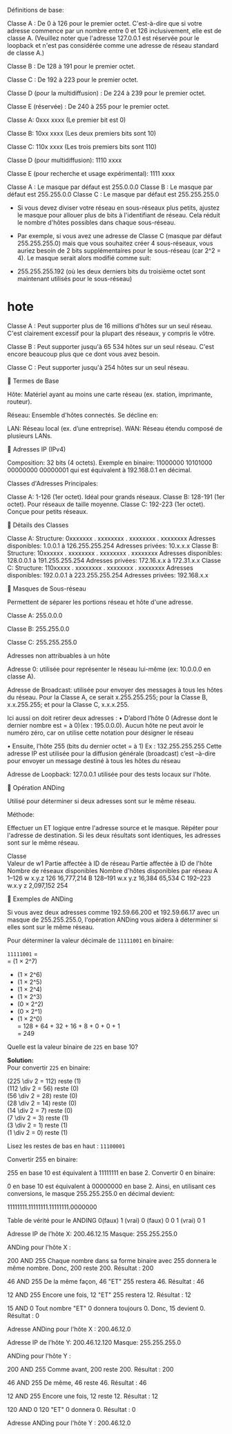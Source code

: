 Définitions de base:

Classe A : De 0 à 126 pour le premier octet. C'est-à-dire que si votre adresse commence par un nombre entre 0 et 126 inclusivement, elle est de classe A. (Veuillez noter que l'adresse 127.0.0.1 est réservée pour le loopback et n'est pas considérée comme une adresse de réseau standard de classe A.)


Classe B : De 128 à 191 pour le premier octet.

Classe C : De 192 à 223 pour le premier octet.

Classe D (pour la multidiffusion) : De 224 à 239 pour le premier octet.

Classe E (réservée) : De 240 à 255 pour le premier octet.

Classe A: 0xxx xxxx (Le premier bit est 0)

Classe B: 10xx xxxx (Les deux premiers bits sont 10)

Classe C: 110x xxxx (Les trois premiers bits sont 110)

Classe D (pour multidiffusion): 1110 xxxx

Classe E (pour recherche et usage expérimental): 1111 xxxx

Classe A : Le masque par défaut est 255.0.0.0
Classe B : Le masque par défaut est 255.255.0.0
Classe C : Le masque par défaut est 255.255.255.0

- Si vous devez diviser votre réseau en sous-réseaux plus petits, ajustez le masque pour allouer plus de bits à l'identifiant de réseau. Cela réduit le nombre d'hôtes possibles dans chaque sous-réseau.

- Par exemple, si vous avez une adresse de Classe C (masque par défaut 255.255.255.0) mais que vous souhaitez créer 4 sous-réseaux, vous auriez besoin de 2 bits supplémentaires pour le sous-réseau (car 2^2 = 4). Le masque serait alors modifié comme suit:

- 255.255.255.192 (où les deux derniers bits du troisième octet sont maintenant utilisés pour le sous-réseau)

# hote
Classe A : Peut supporter plus de 16 millions d'hôtes sur un seul réseau. C'est clairement excessif pour la plupart des réseaux, y compris le vôtre.

Classe B : Peut supporter jusqu'à 65 534 hôtes sur un seul réseau. C'est encore beaucoup plus que ce dont vous avez besoin.

Classe C : Peut supporter jusqu'à 254 hôtes sur un seul réseau.

🔹 Termes de Base

Hôte: Matériel ayant au moins une carte réseau (ex. station, imprimante, routeur).

Réseau: Ensemble d'hôtes connectés. Se décline en:

LAN: Réseau local (ex. d’une entreprise).
WAN: Réseau étendu composé de plusieurs LANs.

🔹 Adresses IP (IPv4)

Composition: 32 bits (4 octets). Exemple en binaire: 11000000 10101000 00000000 00000001 qui est équivalent à 192.168.0.1 en décimal.

Classes d'Adresses Principales:

Classe A: 1-126 (1er octet). Idéal pour grands réseaux.
Classe B: 128-191 (1er octet). Pour réseaux de taille moyenne.
Classe C: 192-223 (1er octet). Conçue pour petits réseaux.

🔹 Détails des Classes

Classe A:
Structure: 0xxxxxxx . xxxxxxxx . xxxxxxxx . xxxxxxxx
Adresses disponibles: 1.0.0.1 à 126.255.255.254
Adresses privées: 10.x.x.x
Classe B:
Structure: 10xxxxxx . xxxxxxxx . xxxxxxxx . xxxxxxxx
Adresses disponibles: 128.0.0.1 à 191.255.255.254
Adresses privées: 172.16.x.x à 172.31.x.x
Classe C:
Structure: 110xxxxx . xxxxxxxx . xxxxxxxx . xxxxxxxx
Adresses disponibles: 192.0.0.1 à 223.255.255.254
Adresses privées: 192.168.x.x

🔹 Masques de Sous-réseau

Permettent de séparer les portions réseau et hôte d'une adresse.

Classe A: 255.0.0.0

Classe B: 255.255.0.0

Classe C: 255.255.255.0


Adresses non attribuables à un hôte

Adresse 0: utilisée pour représenter le réseau lui-même (ex: 10.0.0.0 en classe A).

Adresse de Broadcast: utilisée pour envoyer des messages à tous les hôtes du réseau. Pour la Classe A, ce serait x.255.255.255; 
pour la Classe B, x.x.255.255; et 
pour la Classe C, x.x.x.255.

Ici aussi on doit retirer deux adresses : 
•	D’abord l’hôte 0  (Adresse dont le dernier nombre est  = à 0)(ex : 195.0.0.0).
Aucun hôte ne peut avoir le numéro zéro, car on utilise cette notation pour désigner le réseau

•	Ensuite, l’hôte 255 (bits du  dernier octet = à 1)
Ex : 132.255.255.255
Cette adresse IP est utilisée pour la diffusion générale (broadcast) c’est –à-dire pour envoyer un message destiné à tous les hôtes du réseau

Adresse de Loopback: 127.0.0.1 utilisée pour des tests locaux sur l'hôte.

🔹 Opération ANDing

Utilisé pour déterminer si deux adresses sont sur le même réseau.

Méthode:

Effectuer un ET logique entre l'adresse source et le masque.
Répéter pour l'adresse de destination.
Si les deux résultats sont identiques, les adresses sont sur le même réseau.


Classe	
Valeur de w1	Partie affectée à ID de réseau	Partie affectée à ID de l'hôte	Nombre de réseaux disponibles	Nombre d'hôtes disponibles par réseau
A	1–126	w	x.y.z	126	16,777,214
B	128–191	w.x	y.z	16,384	65,534
C	192–223	w.x.y	z	2,097,152	254


🔹 Exemples de ANDing

Si vous avez deux adresses comme 192.59.66.200 et 192.59.66.17 avec un masque de 255.255.255.0, l'opération ANDing vous aidera à déterminer si elles sont sur le même réseau.

Pour déterminer la valeur décimale de `11111001` en binaire:

`11111001` =  
= (1 × 2^7)  
+ (1 × 2^6)  
+ (1 × 2^5)  
+ (1 × 2^4)  
+ (1 × 2^3)  
+ (0 × 2^2)  
+ (0 × 2^1)  
+ (1 × 2^0)  
= 128 + 64 + 32 + 16 + 8 + 0 + 0 + 1  
= 249


Quelle est la valeur binaire de `225` en base 10?


**Solution:**  
Pour convertir `225` en binaire:

\(225 \div 2 = 112\) reste \(1\)  
\(112 \div 2 = 56\)  reste \(0\)  
\(56 \div 2 = 28\)   reste \(0\)  
\(28 \div 2 = 14\)   reste \(0\)  
\(14 \div 2 = 7\)    reste \(0\)  
\(7 \div 2 = 3\)     reste \(1\)  
\(3 \div 2 = 1\)     reste \(1\)  
\(1 \div 2 = 0\)     reste \(1\)

Lisez les restes de bas en haut : `11100001`

Convertir 255 en binaire:

255 en base 10 est équivalent à 11111111 en base 2.
Convertir 0 en binaire:

0 en base 10 est équivalent à 00000000 en base 2.
Ainsi, en utilisant ces conversions, le masque 255.255.255.0 en décimal devient:

11111111.11111111.11111111.0000000

Table de vérité pour le ANDING
	    0(faux)	1 (vrai)
0 (faux)	0	    0
1 (vrai)	0	    1

Adresse IP de l’hôte X: 200.46.12.15
Masque: 255.255.255.0

ANDing pour l'hôte X :

200 AND 255
Chaque nombre dans sa forme binaire avec 255 donnera le même nombre. Donc, 200 reste 200.
Résultat : 200

46 AND 255
De la même façon, 46 "ET" 255 restera 46.
Résultat : 46

12 AND 255
Encore une fois, 12 "ET" 255 restera 12.
Résultat : 12

15 AND 0
Tout nombre "ET" 0 donnera toujours 0. Donc, 15 devient 0.
Résultat : 0

Adresse ANDing pour l'hôte X : 200.46.12.0

Adresse IP de l’hôte Y: 200.46.12.120
Masque: 255.255.255.0

ANDing pour l'hôte Y :

200 AND 255
Comme avant, 200 reste 200.
Résultat : 200

46 AND 255
De même, 46 reste 46.
Résultat : 46

12 AND 255
Encore une fois, 12 reste 12.
Résultat : 12

120 AND 0
120 "ET" 0 donnera 0.
Résultat : 0

Adresse ANDing pour l'hôte Y : 200.46.12.0